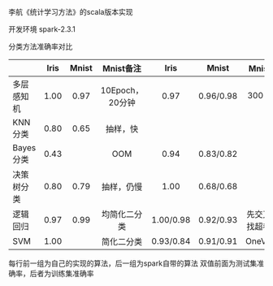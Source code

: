 李航《统计学习方法》的scala版本实现

开发环境
spark-2.3.1

分类方法准确率对比

||Iris|Mnist|Mnist备注|Iris|Mnist|Mnist备注|
|----------|:----------:|:----------:|:--------------------:|:----------:|:----------:|--------------------:|
|多层感知机|1.00|0.97|10Epoch，20分钟|0.97|0.96/0.98|784-300-10，5分钟|
|KNN分类|0.80|0.65|抽样，快|||
|Bayes分类|0.43||OOM|0.94|0.83/0.82|快|
|决策树分类|0.80|0.79|抽样，仍慢|1.00|0.68/0.68|快|
|逻辑回归|0.97|0.99|均简化二分类|1.00/0.98|0.92/0.93|先交叉验证找超参，慢|
|SVM|1.00||简化二分类|0.93/0.84|0.91/0.91|OneVsRest|

每行前一组为自己的实现的算法，后一组为spark自带的算法
双值前面为测试集准确率，后者为训练集准确率
